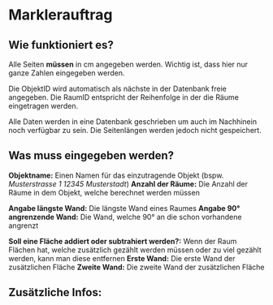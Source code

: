 # Marklerauftrag

## Wie funktioniert es?

Alle Seiten **müssen** in cm angegeben werden. Wichtig ist, dass hier nur ganze Zahlen eingegeben werden. 

Die ObjektID wird automatisch als nächste in der Datenbank freie angegeben. Die RaumID entspricht der Reihenfolge in der die Räume eingetragen werden. 

Alle Daten werden in eine Datenbank geschrieben um auch im Nachhinein noch verfügbar zu sein. Die Seitenlängen werden jedoch nicht gespeichert.

## Was muss eingegeben werden?

**Objektname:** Einen Namen für das einzutragende Objekt (bspw. *Musterstrasse 1 12345 Musterstadt*)
**Anzahl der Räume:** Die Anzahl der Räume in dem Objekt, welche berechnet werden müssen

**Angabe längste Wand:** Die längste Wand eines Raumes
**Angabe 90° angrenzende Wand:** Die Wand, welche 90° an die schon vorhandene angrenzt

**Soll eine Fläche addiert oder subtrahiert werden?:** Wenn der Raum Flächen hat, welche zusätzlich gezählt werden müssen oder zu viel gezählt werden, kann man diese entfernen
    **Erste Wand:** Die erste Wand der zusätzlichen Fläche
    **Zweite Wand:** Die zweite Wand der zusätzlichen Fläche

## Zusätzliche Infos:

